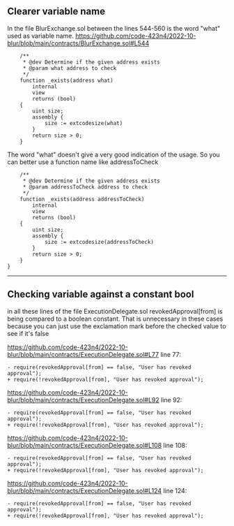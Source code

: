 ## Clearer variable name

In the file BlurExchange.sol between the lines 544-560 is the word "what" used as variable name. https://github.com/code-423n4/2022-10-blur/blob/main/contracts/BlurExchange.sol#L544

```
    /**
     * @dev Determine if the given address exists
     * @param what address to check
     */
    function _exists(address what)
        internal
        view
        returns (bool)
    {
        uint size;
        assembly {
            size := extcodesize(what)
        }
        return size > 0;
    }
```
The word "what" doesn't give a very good indication of the usage. So you can better use a function name like addressToCheck

```
    /**
     * @dev Determine if the given address exists
     * @param addressToCheck address to check
     */
    function _exists(address addressToCheck)
        internal
        view
        returns (bool)
    {
        uint size;
        assembly {
            size := extcodesize(addressToCheck)
        }
        return size > 0;
    }
}
```


---------------------------------------------------------------------


## Checking variable against a constant bool

in all these lines of the file ExecutionDelegate.sol revokedApproval[from] is being compared to a boolean constant. That is unnecessary in these cases because you can just use the exclamation mark before the checked value to see if it's false

https://github.com/code-423n4/2022-10-blur/blob/main/contracts/ExecutionDelegate.sol#L77
line 77: 
```
- require(revokedApproval[from] == false, "User has revoked approval");
+ require(!revokedApproval[from], "User has revoked approval");
```

https://github.com/code-423n4/2022-10-blur/blob/main/contracts/ExecutionDelegate.sol#L92
line 92:
```
- require(revokedApproval[from] == false, "User has revoked approval");
+ require(!revokedApproval[from], "User has revoked approval");
```

https://github.com/code-423n4/2022-10-blur/blob/main/contracts/ExecutionDelegate.sol#L108
line 108:
```
- require(revokedApproval[from] == false, "User has revoked approval");
+ require(!revokedApproval[from], "User has revoked approval");
```

https://github.com/code-423n4/2022-10-blur/blob/main/contracts/ExecutionDelegate.sol#L124
line 124:
```
- require(revokedApproval[from] == false, "User has revoked approval");
+ require(!revokedApproval[from], "User has revoked approval");
```

